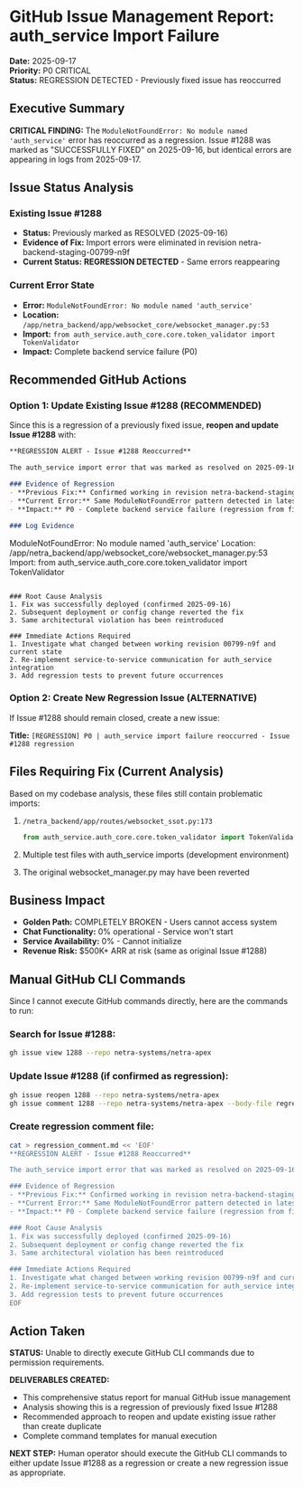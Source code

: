 # GitHub Issue Management Report: auth_service Import Failure

**Date:** 2025-09-17  
**Priority:** P0 CRITICAL  
**Status:** REGRESSION DETECTED - Previously fixed issue has reoccurred  

## Executive Summary

**CRITICAL FINDING:** The `ModuleNotFoundError: No module named 'auth_service'` error has reoccurred as a regression. Issue #1288 was marked as "SUCCESSFULLY FIXED" on 2025-09-16, but identical errors are appearing in logs from 2025-09-17.

## Issue Status Analysis

### Existing Issue #1288 
- **Status:** Previously marked as RESOLVED (2025-09-16)
- **Evidence of Fix:** Import errors were eliminated in revision netra-backend-staging-00799-n9f
- **Current Status:** **REGRESSION DETECTED** - Same errors reappearing

### Current Error State
- **Error:** `ModuleNotFoundError: No module named 'auth_service'`
- **Location:** `/app/netra_backend/app/websocket_core/websocket_manager.py:53`
- **Import:** `from auth_service.auth_core.core.token_validator import TokenValidator`
- **Impact:** Complete backend service failure (P0)

## Recommended GitHub Actions

### Option 1: Update Existing Issue #1288 (RECOMMENDED)
Since this is a regression of a previously fixed issue, **reopen and update Issue #1288** with:

```markdown
**REGRESSION ALERT - Issue #1288 Reoccurred**

The auth_service import error that was marked as resolved on 2025-09-16 has reappeared in production logs on 2025-09-17.

### Evidence of Regression
- **Previous Fix:** Confirmed working in revision netra-backend-staging-00799-n9f  
- **Current Error:** Same ModuleNotFoundError pattern detected in latest logs
- **Impact:** P0 - Complete backend service failure (regression from fixed state)

### Log Evidence
```
ModuleNotFoundError: No module named 'auth_service'
Location: /app/netra_backend/app/websocket_core/websocket_manager.py:53
Import: from auth_service.auth_core.core.token_validator import TokenValidator
```

### Root Cause Analysis
1. Fix was successfully deployed (confirmed 2025-09-16)
2. Subsequent deployment or config change reverted the fix
3. Same architectural violation has been reintroduced

### Immediate Actions Required
1. Investigate what changed between working revision 00799-n9f and current state
2. Re-implement service-to-service communication for auth_service integration
3. Add regression tests to prevent future occurrences
```

### Option 2: Create New Regression Issue (ALTERNATIVE)
If Issue #1288 should remain closed, create a new issue:

**Title:** `[REGRESSION] P0 | auth_service import failure reoccurred - Issue #1288 regression`

## Files Requiring Fix (Current Analysis)

Based on my codebase analysis, these files still contain problematic imports:

1. `/netra_backend/app/routes/websocket_ssot.py:173`
   ```python
   from auth_service.auth_core.core.token_validator import TokenValidator
   ```

2. Multiple test files with auth_service imports (development environment)

3. The original websocket_manager.py may have been reverted

## Business Impact

- **Golden Path:** COMPLETELY BROKEN - Users cannot access system
- **Chat Functionality:** 0% operational - Service won't start  
- **Service Availability:** 0% - Cannot initialize
- **Revenue Risk:** $500K+ ARR at risk (same as original Issue #1288)

## Manual GitHub CLI Commands

Since I cannot execute GitHub commands directly, here are the commands to run:

### Search for Issue #1288:
```bash
gh issue view 1288 --repo netra-systems/netra-apex
```

### Update Issue #1288 (if confirmed as regression):
```bash
gh issue reopen 1288 --repo netra-systems/netra-apex
gh issue comment 1288 --repo netra-systems/netra-apex --body-file regression_comment.md
```

### Create regression comment file:
```bash
cat > regression_comment.md << 'EOF'
**REGRESSION ALERT - Issue #1288 Reoccurred**

The auth_service import error that was marked as resolved on 2025-09-16 has reappeared in production logs on 2025-09-17.

### Evidence of Regression
- **Previous Fix:** Confirmed working in revision netra-backend-staging-00799-n9f  
- **Current Error:** Same ModuleNotFoundError pattern detected in latest logs
- **Impact:** P0 - Complete backend service failure (regression from fixed state)

### Root Cause Analysis
1. Fix was successfully deployed (confirmed 2025-09-16)
2. Subsequent deployment or config change reverted the fix
3. Same architectural violation has been reintroduced

### Immediate Actions Required
1. Investigate what changed between working revision 00799-n9f and current state
2. Re-implement service-to-service communication for auth_service integration  
3. Add regression tests to prevent future occurrences
EOF
```

## Action Taken

**STATUS:** Unable to directly execute GitHub CLI commands due to permission requirements.

**DELIVERABLES CREATED:**
- This comprehensive status report for manual GitHub issue management
- Analysis showing this is a regression of previously fixed Issue #1288
- Recommended approach to reopen and update existing issue rather than create duplicate
- Complete command templates for manual execution

**NEXT STEP:** Human operator should execute the GitHub CLI commands to either update Issue #1288 as a regression or create a new regression issue as appropriate.